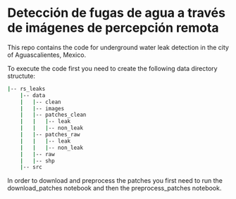 # Detección de fugas de agua a través de imágenes de percepción remota

This repo contains the code for underground water leak detection in the city of Aguascalientes, Mexico.

To execute the code first you need to create the following data directory structute:

```bash
|-- rs_leaks
    |-- data
    |   |-- clean
    |   |-- images
    |   |-- patches_clean
    |   |   |-- leak
    |   |   |-- non_leak
    |   |-- patches_raw
    |   |   |-- leak
    |   |   |-- non_leak
    |   |-- raw
    |   |-- shp
    |-- src
```

In order to download and preprocess the patches you first need to run the download_patches notebook and then the preprocess_patches notebook.
